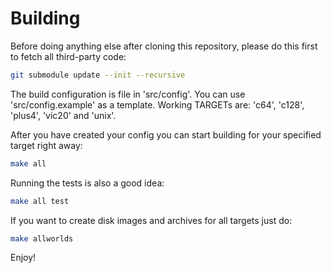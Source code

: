 Building
========

Before doing anything else after cloning this repository,
please do this first to fetch all third-party code:

~~~sh
git submodule update --init --recursive
~~~

The build configuration is file in 'src/config'.  You can
use 'src/config.example' as a template.  Working TARGETs
are: 'c64', 'c128', 'plus4', 'vic20' and 'unix'.

After you have created your config you can start building
for your specified target right away:

~~~sh
make all
~~~

Running the tests is also a good idea:

~~~sh
make all test
~~~

If you want to create disk images and archives for all
targets just do:

~~~sh
make allworlds
~~~

Enjoy!
